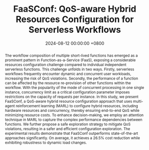 ---
title:          "FaaSConf: QoS-aware Hybrid Resources Configuration for Serverless Workflows"
date:           2024-08-12 00:00:00 +0800
selected:       true
pub:            >-
                In 39th IEEE/ACM International Conference on Automated Software Engineering.
pub_pre:        >-
                <span class="badge badge-pill badge-custom badge-success">ASE'24 (CCF A)</span>
# <span class="badge badge-pill badge-custom badge-info">FSE'24</span>
# pub_post:       'Under review.'
# pub_last:       '🏆 <span style="color:red"><b>Best Paper Award</b></span>'
abstract: >-
    The workflow composition of multiple short-lived functions has emerged as a prominent pattern in Function-as-a-Service (FaaS), exposing a considerable resources configuration challenge compared to individual independent serverless functions. This challenge unfolds in two ways. Firstly, serverless workflows frequently encounter dynamic and concurrent user workloads, increasing the risk of QoS violations. Secondly, the performance of a function can be affected by the resource re-provision of other functions within the workflow. With the popularity of the mode of concurrent processing in one single instance, concurrency limit as a critical configuration parameter imposes restrictions on the capacity of requests per instance. In this study, we present FaaSConf, a QoS-aware hybrid resource configuration approach that uses multi-agent reinforcement learning (MARL) to configure hybrid resources, including hardware resources and concurrency, thereby ensuring end-to-end QoS while minimizing resource costs. To enhance decision-making, we employ an attention technique in MARL to capture the complex performance dependencies between functions. We further propose a safe exploration strategy to mitigate QoS violations, resulting in a safer and efficient configuration exploration. The experimental results demonstrate that FaaSConf outperforms state-of-the-art approaches significantly. On average, it achieves a 26.5% cost reduction while exhibiting robustness to dynamic load changes.
# cover:          assets/images/covers/Prism-cover.png
authors:
  - Yilun Wang
  - Pengfei Chen
  - Hui Dou†
  - Yiwen Zhang
  - Guangba Yu
  - Zilong He
  - Haiyu Huang

links:
  Paper: https://yuxiaoba.github.io/files/ASE24/FaaSConf.pdf
  Project: https://github.com/wiluen/FaaSConf
  DOI: https://doi.org/10.1145/3691620.3695477
  BibTex: https://yuxiaoba.github.io/files/ASE24/FaaSConf-bibtex.txt
  # Arxiv:
---